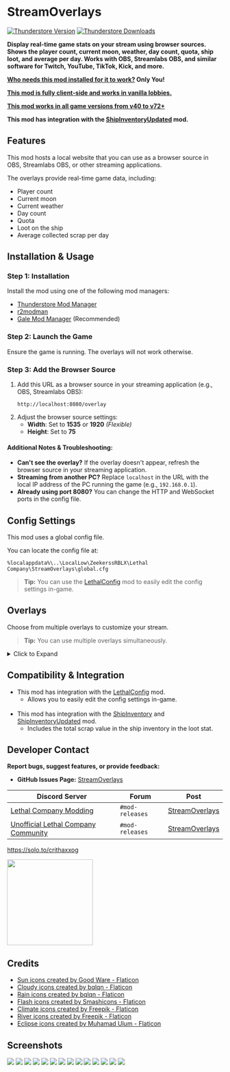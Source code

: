 # StreamOverlays

[![Thunderstore Version](https://img.shields.io/thunderstore/v/Zehs/StreamOverlays?style=for-the-badge&logo=thunderstore&logoColor=white)](https://thunderstore.io/c/lethal-company/p/Zehs/StreamOverlays)
[![Thunderstore Downloads](https://img.shields.io/thunderstore/dt/Zehs/StreamOverlays?style=for-the-badge&logo=thunderstore&logoColor=white)](https://thunderstore.io/c/lethal-company/p/Zehs/StreamOverlays)

**Display real-time game stats on your stream using browser sources. Shows the player count, current moon, weather, day count, quota, ship loot, and average per day. Works with OBS, Streamlabs OBS, and similar software for Twitch, YouTube, TikTok, Kick, and more.**

**<ins>Who needs this mod installed for it to work?</ins> Only You!**

**<ins>This mod is fully client-side and works in vanilla lobbies.</ins>**

**<ins>This mod works in all game versions from v40 to v72+</ins>**

**This mod has integration with the [ShipInventoryUpdated](https://thunderstore.io/c/lethal-company/p/LethalCompanyModding/ShipInventoryUpdated) mod.**

## Features

This mod hosts a local website that you can use as a browser source in OBS, Streamlabs OBS, or other streaming applications.

The overlays provide real-time game data, including:
- Player count
- Current moon
- Current weather
- Day count
- Quota
- Loot on the ship
- Average collected scrap per day

## Installation & Usage

### Step 1: Installation

Install the mod using one of the following mod managers:  
- [Thunderstore Mod Manager](https://www.overwolf.com/app/thunderstore-thunderstore_mod_manager)  
- [r2modman](https://github.com/ebkr/r2modmanPlus/releases)  
- [Gale Mod Manager](https://github.com/Kesomannen/gale/releases) (Recommended)

### Step 2: Launch the Game

Ensure the game is running. The overlays will not work otherwise.

### Step 3: Add the Browser Source
1. Add this URL as a browser source in your streaming application (e.g., OBS, Streamlabs OBS):  
   ```
   http://localhost:8080/overlay
   ```  
2. Adjust the browser source settings:  
   - **Width**: Set to **1535** or **1920** *(Flexible)*  
   - **Height**: Set to **75**

#### Additional Notes & Troubleshooting:

- **Can't see the overlay?** If the overlay doesn't appear, refresh the browser source in your streaming application.
- **Streaming from another PC?** Replace `localhost` in the URL with the local IP address of the PC running the game (e.g., `192.168.0.1`).
- **Already using port 8080?** You can change the HTTP and WebSocket ports in the config file.

## Config Settings
This mod uses a global config file.

You can locate the config file at:
```
%localappdata%\..\LocalLow\ZeekerssRBLX\Lethal Company\StreamOverlays\global.cfg
```

> **Tip:** You can use the [LethalConfig](https://thunderstore.io/c/lethal-company/p/AinaVT/LethalConfig/) mod to easily edit the config settings in-game.

## Overlays

Choose from multiple overlays to customize your stream.  
> **Tip:** You can use multiple overlays simultaneously.  

<details><summary>Click to Expand</summary>

### Default Overlay

- URL: `http://localhost:8080/overlay`  
- Displays: **Crew**, **Moon**, **Day**, **Quota**, **Loot**  
- Settings:  
  - **Width**: 1535 or 1920 *(Flexible)*  
  - **Height**: 75  

### Overlay 2

- URL: `http://localhost:8080/overlay2`  
- Displays: **Crew**, **Moon**, **Day**, **Quota**, **Loot**, **Average per day**  
- Settings:  
  - **Width**: 1800 or 1920 *(Flexible)*  
  - **Height**: 75  

### Individual Overlays
**Crew**
- URL: `http://localhost:8080/crew`  
- Displays: Player count  
- Settings:  
  - **Width**: 500 *(Flexible)*  
  - **Height**: 75  

**Moon & Weather**
- URL: `http://localhost:8080/moon`  
- Displays: Current moon and weather
- Settings:  
  - **Width**: 500 *(Flexible)*  
  - **Height**: 75  

**Day**
- URL: `http://localhost:8080/day`  
- Displays: Day count  
- Settings:  
  - **Width**: 500 *(Flexible)*  
  - **Height**: 75  

**Quota**
- URL: `http://localhost:8080/quota`  
- Displays: Quota  
- Settings:  
  - **Width**: 500 *(Flexible)*  
  - **Height**: 75  

**Loot**
- URL: `http://localhost:8080/loot`  
- Displays: Loot on the ship  
- Settings:  
  - **Width**: 500 *(Flexible)*  
  - **Height**: 75  

**Average Per Day**
- URL: `http://localhost:8080/averageperday`  
- Displays: Average scrap collected per day  
- Settings:  
  - **Width**: 500 *(Flexible)*  
  - **Height**: 75  

</details>

## Compatibility & Integration

- This mod has integration with the [LethalConfig](https://thunderstore.io/c/lethal-company/p/AinaVT/LethalConfig/) mod.
  - Allows you to easily edit the config settings in-game.
<br><br>
- This mod has integration with the [ShipInventory](https://thunderstore.io/c/lethal-company/p/WarperSan/ShipInventory/) and [ShipInventoryUpdated](https://thunderstore.io/c/lethal-company/p/SoftDiamond/ShipInventoryUpdated/) mod.
  - Includes the total scrap value in the ship inventory in the loot stat.

## Developer Contact

**Report bugs, suggest features, or provide feedback:**

- **GitHub Issues Page:** [StreamOverlays](https://github.com/ZehsTeam/Lethal-Company-StreamOverlays/issues)  

| **Discord Server** | **Forum** | **Post** |  
|--------------------|-----------|----------|  
| [Lethal Company Modding](https://discord.gg/XeyYqRdRGC) | `#mod-releases` | [StreamOverlays](https://discord.com/channels/1168655651455639582/1309938877405855856) |  
| [Unofficial Lethal Company Community](https://discord.gg/nYcQFEpXfU) | `#mod-releases` | [StreamOverlays](https://discord.com/channels/1169792572382773318/1309939026744053860) |  

https://solo.to/crithaxxog

[<img src="https://i.imgur.com/duJZQTS.png" width="200px">](https://ko-fi.com/zehsteam)

## Credits

* <a href="https://www.flaticon.com/free-icons/sun" title="sun icons">Sun icons created by Good Ware - Flaticon</a>
* <a href="https://www.flaticon.com/free-icons/cloudy" title="cloudy icons">Cloudy icons created by bqlqn - Flaticon</a>
* <a href="https://www.flaticon.com/free-icons/rain" title="rain icons">Rain icons created by bqlqn - Flaticon</a>
* <a href="https://www.flaticon.com/free-icons/flash" title="flash icons">Flash icons created by Smashicons - Flaticon</a>
* <a href="https://www.flaticon.com/free-icons/climate" title="climate icons">Climate icons created by Freepik - Flaticon</a>
* <a href="https://www.flaticon.com/free-icons/river" title="river icons">River icons created by Freepik - Flaticon</a>
* <a href="https://www.flaticon.com/free-icons/eclipse" title="eclipse icons">Eclipse icons created by Muhamad Ulum - Flaticon</a>

## Screenshots

<img src="https://i.imgur.com/JCtTmEZ.png">
<img src="https://i.imgur.com/Twfxu0z.png">
<img src="https://i.imgur.com/MugOPwD.png">
<img src="https://i.imgur.com/80GrHQ2.png">
<img src="https://i.imgur.com/wRUpp0P.png">
<img src="https://i.imgur.com/ulibb6U.png">
<img src="https://i.imgur.com/qYbWabP.png">
<img src="https://i.imgur.com/rAjjhMP.png">
<img src="https://i.imgur.com/YgtE1PN.png">
<img src="https://i.imgur.com/vVFPtye.png">
<img src="https://i.imgur.com/8p9mwHr.png">
<img src="https://i.imgur.com/4stZ8hE.png">
<img src="https://i.imgur.com/k4JgrEQ.png">
<img src="https://i.imgur.com/yDfkJKd.png">
